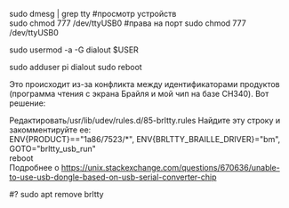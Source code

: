 sudo dmesg | grep tty      #просмотр устройств  
sudo chmod 777 /dev/ttyUSB0               #права на порт
sudo chmod 777 /dev/ttyUSB0

sudo usermod -a -G dialout $USER

sudo adduser pi dialout
sudo reboot


Это происходит из-за конфликта между идентификаторами продуктов (программа чтения с экрана Брайля и мой чип на базе CH340). Вот решение:

Редактировать/usr/lib/udev/rules.d/85-brltty.rules
Найдите эту строку и закомментируйте ее:  
ENV{PRODUCT}=="1a86/7523/*", ENV{BRLTTY_BRAILLE_DRIVER}="bm", GOTO="brltty_usb_run"  
reboot  
Подробнее о https://unix.stackexchange.com/questions/670636/unable-to-use-usb-dongle-based-on-usb-serial-converter-chip

#? sudo apt remove brltty